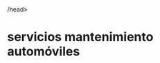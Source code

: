 <html>
  <head>
  <title> SERVICIOS JANAT
    </title>
      /head>
    <body>
      <h1>servicios mantenimiento automóviles</h1>
        <a href= 'indice.html' </a>
    </body>
</html>


